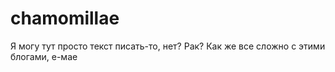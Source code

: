 # chamomillae
Я могу тут просто текст писать-то, нет? Рак? Как же все сложно с этими блогами, е-мае
